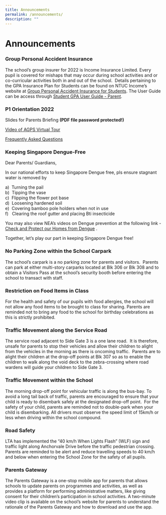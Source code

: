 ```yaml
---
title: Announcements
permalink: /announcements/
description: ""
---
```

Announcements
=============
### Group Personal Accident Insurance

The school’s group insurer for 2022 is Income Insurance Limited. Every pupil is covered for mishaps that may occur during school activities and or co-curricular activities both in and out of the school.  Details pertaining to the GPA Insurance Plan for Students can be found on NTUC Income’s website at [Group Personal Accident Insurance for Students]( https://www.income.com.sg/group-insurance-for-schools-and-moe-personnel/group-personal-accident-for-students). The User Guide can be access through [Student GPA User Guide - Parent](https://s3.ap-southeast-1.amazonaws.com/mhc.static/Income/Student+GPA+User+Guide+-+Parent.pdf).

### P1 Orientation 2022

Slides for Parents Briefing **(PDF file password protected!)**

[Video of AGPS Virtual Tour](https://moe-anchorgreenpri-staging.netlify.app/resources/p1-orientation-2022/agps-corporate-video/)

[Frequently Asked Questions](https://moe-anchorgreenpri-staging.netlify.app/resources/p1-orientation-2022/frequently-asked-questions)

### Keeping Singapore Dengue-Free

Dear Parents/ Guardians,

In our national efforts to keep Singapore Dengue free, pls ensure stagnant water is removed by

a)  Turning the pail  
b)  Tipping the vase  
c)  Flipping the flower pot base  
d)  Loosening hardened soil  
e)  Covering bamboo pole holders when not in use  
f)   Clearing the roof gutter and placing Bti insecticide

You may also view NEA’s videos on Dengue prevention at the following link - [Check and Protect our Homes from Dengue](https://youtu.be/aOMVON8aqBY) .

Together, let’s play our part in keeping Singapore Dengue free!


### No Parking Zone within the School Carpark

The school’s carpark is a no parking zone for parents and visitors.  Parents can park at either multi-story carparks located at Blk 306 or Blk 308 and to obtain a Visitors Pass at the school’s security booth before entering the school to transact with staff.

### Restriction on Food Items in Class

For the health and safety of our pupils with food allergies, the school will not allow any food items to be brought to class for sharing. Parents are reminded not to bring any food to the school for birthday celebrations as this is strictly prohibited.

### Traffic Movement along the Service Road

The service road adjacent to Side Gate 3 is a one lane road.  It is therefore, unsafe for parents to stop their vehicles and allow their children to alight from the vehicles in the morning as there is oncoming traffic.  Parents are to alight their children at the drop-off points at Blk 307 so as to enable the children to walk along the void deck to the zebra-crossing where road wardens will guide your children to Side Gate 3.

### Traffic Movement within the School

The morning drop-off point for vehicular traffic is along the bus-bay. To avoid a long tail back of traffic, parents are encouraged to ensure that your child is ready to disembark safely at the designated drop-off point.  For the safety of your child, parents are reminded not to double-park when your child is disembarking. All drivers must observe the speed limit of 15km/h or less when driving within the school compound.

### Road Safety

LTA has implemented the “40 km/h When Lights Flash” (WLF) sign and traffic light along Anchorvale Drive before the traffic pedestrian crossing. Parents are reminded to be alert and reduce travelling speeds to 40 km/h and below when entering the School Zone for the safety of all pupils.

### Parents Gateway

The Parents Gateway is a one-stop mobile app for parents that allows schools to update parents on programmes and activities, as well as provides a platform for performing administrative matters, like giving consent for their children’s participation in school activities. A two-minute video clip is available on the school’s website for parents to understand the rationale of the Parents Gateway and how to download and use the app.